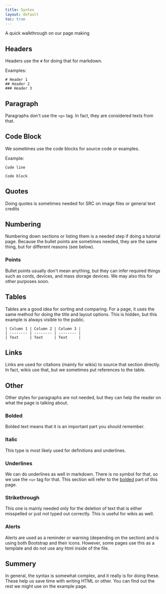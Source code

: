 ```yaml
---
title: Syntex
layout: default
toc: true
---
```


A quick walkthrough on our page making

## Headers

Headers use the `#` for doing that for markdown.

Examples:

```
# Header 1
## Header 2
### Header 3
```

## Paragraph

Paragraphs don't use the `<p>` tag. In fact, they are considered texts from that.

## Code Block

We sometimes use the code blocks for source code or examples.

Example:

`Code line`

```
Code block
```

## Quotes

Doing quotes is sometimes needed for SRC on image files or general text credits

## Numbering

Numbering down sections or listing them is a needed step if doing a tutorial page. Because the bullet points are sometimes needed, they are the same thing, but for different reasons (see below).

### Points

Bullet points usually don't mean anything, but they can infer required things such as cords, devices, and mass storage devices. We may also this for other purposes soon.

## Tables

Tables are a good idea for sorting and comparing. For a page, it uses the same method for doing the title and layout options. This is hidden, but this example is always visible to the public.

```
| Column 1 | Column 2 | Column 3 |
| -------- | -------- | -------- |
| Text     | Text     | Text     |
```

## Links

Links are used for citations (mainly for wikis) to source that section directly. In fact, wikis use that, but we sometimes put references to the table.

## Other

Other styles for paragraphs are not needed, but they can help the reader on what the page is talking about.

### Bolded

Bolded text means that it is an important part you should remember.

### Italic

This type is most likely used for definitions and underlines.

### Underlines

We can do underlines as well in markdown. There is no symbol for that, so we use the `<u>` tag for that. This section will refer to the [bolded](#bolded) part of this page.

### Strikethrough

This one is mainly needed only for the deletion of text that is either misspelled or just not typed out correctly. This is useful for wikis as well.

### Alerts

Alerts are used as a reminder or warning (depending on the section) and is using both Bootstrap and their icons. However, some pages use this as a template and do not use any html inside of the file.

## Summery

In general, the syntax is somewhat complex, and it really is for doing these. These help us save time with writing HTML or other. You can find out the rest we might use on the example page.

